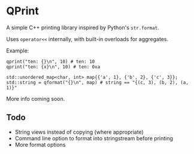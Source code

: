 
# QPrint

A simple C++ printing library inspired by Python's `str.format`.

Uses `operator<<` internally, with built-in overloads for aggregates.

Example:

```
qprint("ten: {}\n", 10) # ten: 10
qprint("ten: {x}\n", 10) # ten: 0xa

std::unordered_map<char, int> map{{'a', 1}, {'b', 2}, {'c', 3}};
std::string = qformat("{}\n", map) # string == "{(c, 3), (b, 2), (a, 1)}"
```

More info coming soon.

## Todo

- String views instead of copying (where appropriate)
- Command line option to format into stringstream before printing
- More format options



